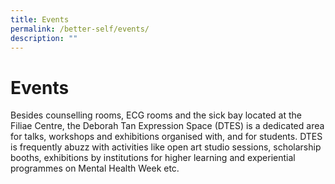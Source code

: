 ```yaml
---
title: Events
permalink: /better-self/events/
description: ""
---
```

# Events

Besides counselling rooms, ECG rooms and the sick bay located at the Filiae Centre, the Deborah Tan Expression Space (DTES) is a dedicated area for talks, workshops and exhibitions organised with, and for students. DTES is frequently abuzz with activities like open art studio sessions, scholarship booths, exhibitions by institutions for higher learning and experiential programmes on Mental Health Week etc. 